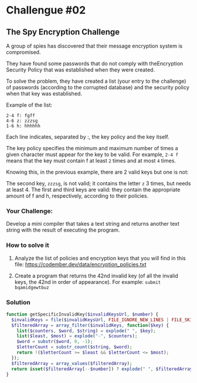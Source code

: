 # Challengue #02

## The Spy Encryption Challenge
A group of spies has discovered that their message encryption system is compromised.

They have found some passwords that do not comply with theEncryption Security Policy that was established when they were created.

To solve the problem, they have created a list (your entry to the challenge) of passwords (according to the corrupted database) and the security policy when that key was established.

Example of the list:

```
2-4 f: fgff
4-6 z: zzzsg
1-6 h: hhhhhh
```

Each line indicates, separated by :, the key policy and the key itself.

The key policy specifies the minimum and maximum number of times a given character must appear for the key to be valid. For example, ```2-4 f``` means that the key must contain f at least ```2``` times and at most ```4``` times.

Knowing this, in the previous example, there are 2 valid keys but one is not:

The second key, ```zzzsg```, is not valid; it contains the letter ```z``` 3 times, but needs at least 4. The first and third keys are valid: they contain the appropriate amount of f and h, respectively, according to their policies.

### Your Challenge:
Develop a mini compiler that takes a text string and returns another text string with the result of executing the program.

### How to solve it
1. Analyze the list of policies and encryption keys that you will find in this file: https://codember.dev/data/encryption_policies.txt

2. Create a program that returns the 42nd invalid key (of all the invalid keys, the 42nd in order of appearance). For example:
```submit bqamidgewtbuz```

### Solution

```php
function getSpecificInvalidKey($invalidKeysUrl, $number) {
  $invalidKeys = file($invalidKeysUrl, FILE_IGNORE_NEW_LINES | FILE_SKIP_EMPTY_LINES);
  $filteredArray = array_filter($invalidKeys, function($key) {
    list($counters, $word, $string) = explode(" ", $key);
    list($least, $most) = explode("-", $counters);
    $word = substr($word, 0, -1);
    $letterCount = substr_count($string, $word);
    return !($letterCount >= $least && $letterCount <= $most);
  });
  $filteredArray = array_values($filteredArray);
  return isset($filteredArray[--$number]) ? explode(" ", $filteredArray[$number])[2] : "It doesn't exist.";
}
```

